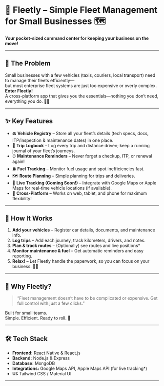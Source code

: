 # 🚗 Fleetly – Simple Fleet Management for Small Businesses 🗺️

**Your pocket-sized command center for keeping your business on the move!**

---

## 🧐 The Problem

Small businesses with a few vehicles (taxis, couriers, local transport) need to manage their fleets efficiently—  
but most enterprise fleet systems are just too expensive or overly complex.  
**Enter Fleetly!**  
A cross-platform app that gives you the essentials—nothing you don’t need, everything you do. 💼✨

---

## ✨ Key Features

- 🚘 **Vehicle Registry** – Store all your fleet’s details (tech specs, docs, ITP/inspection & maintenance dates) in one place.
- 📒 **Trip Logbook** – Log every trip and distance driven; keep a running journal of your fleet’s journeys.
- ⏰ **Maintenance Reminders** – Never forget a checkup, ITP, or renewal again!
- ⛽ **Fuel Tracking** – Monitor fuel usage and spot inefficiencies fast.
- 🗺️ **Route Planning** – Simple planning for trips and deliveries.
- 📍 **Live Tracking (Coming Soon!)** – Integrate with Google Maps or Apple Maps for real-time vehicle locations (if available).
- 📱 **Cross-Platform** – Works on web, tablet, and phone for maximum flexibility!

---

## 🚀 How It Works

1. **Add your vehicles** – Register car details, documents, and maintenance info.
2. **Log trips** – Add each journey, track kilometers, drivers, and notes.
3. **Plan & track routes** – (Optionally) see routes and live positions*  
4. **Monitor maintenance & fuel** – Get automatic reminders and easy reporting.
5. **Relax!** – Let Fleetly handle the paperwork, so you can focus on your business. 🧘‍♂️

---

## 🦾 Why Fleetly?

> “Fleet management doesn’t have to be complicated or expensive. Get full control with just a few clicks.”  

Built for small teams.  
Simple. Efficient. Ready to roll. 🚦

---

## 🛠️ Tech Stack

- **Frontend:** React Native & React.js
- **Backend:** Node.js & Express
- **Database:** MongoDB
- **Integrations:** Google Maps API, Apple Maps API (for live tracking*)
- **UI:** Tailwind CSS / Material UI

---

